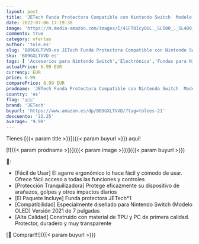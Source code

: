 ```yaml
---
layout: post
title: 'JETech Funda Protectora Compatible con Nintendo Switch  Modelo OLED  de 7 Pulgadas Liberación 2021  Cubierta de Agarre con Diseño Antiarañazos y Absorción de Golpes  HD Claro'
date: 2022-07-06 17:19:38
image: 'https://m.media-amazon.com/images/I/41FTOIcyQUL._SL500_._SL400_.jpg'
comments: true
category: ofertas
author: 'tole.es'
slug: 'B09GXLTVVD-es JETech Funda Protectora Compatible con Nintendo Switch...'
sku: 'B09GXLTVVD-es'
tags: [ 'Accesorios para Nintendo Switch','Electrónica','Fundas para Nintendo Switch','Fundas y almacenamiento para Nintendo Switch','Hardware y juegos para Nintendo Switch','Videojuegos','jetech','nintendo','🇪🇸', ]
actualPrice: 6.99 EUR
currency: EUR
price: 6.99
comparePrice: 8.99 EUR
prodname: 'JETech Funda Protectora Compatible con Nintendo Switch  Modelo OLED  de 7 Pulgadas Liberación 2021  Cubierta de Agarre con Diseño Antiarañazos y Absorción de Golpes  HD Claro'
country: 'es'
flag: '🇪🇸'
brand: 'JETech'
buyurl: 'https://www.amazon.es/dp/B09GXLTVVD/?tag=tolees-21'
descuento: '22.25'
average: '9.99'
---
```


Tienes [{{< param title >}}]({{< param buyurl >}}) aqui!

[![{{< param prodname >}}]({{< param image >}})]({{< param buyurl >}})

🔎:

- [Fácil de Usar] El agarre ergonómico lo hace fácil y cómodo de usar. Ofrece fácil acceso a todas las funciones y controles
- [Protección Tranquilizadora] Protege eficazmente su dispositivo de arañazos, golpes y otros impactos diarios
- [El Paquete Incluye] Funda protectora JETech*1
- [Compatibilidad] Especialmente diseñado para Nintendo Switch (Modelo OLED) Versión 2021 de 7 pulgadas
- [Alta Calidad] Construido con material de TPU y PC de primera calidad. Protector, duradero y muy transparente

[🛒 Comprar!!!]({{< param buyurl >}})
